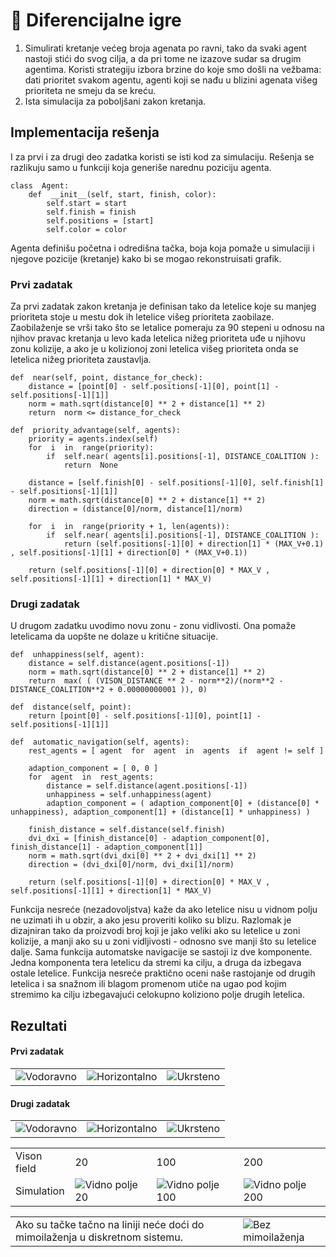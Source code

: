 # 🐾 Diferencijalne igre

 1. Simulirati kretanje većeg broja agenata po ravni, tako da svaki agent nastoji stići do svog cilja, a da pri tome ne izazove sudar sa drugim agentima. Koristi strategiju izbora brzine do koje smo došli na vežbama: dati prioritet svakom agentu, agenti koji se nađu u blizini agenata višeg prioriteta ne smeju da se kreću.
 2. Ista simulacija za poboljšani zakon kretanja.

## Implementacija rešenja
I za prvi i za drugi deo zadatka koristi se isti kod za simulaciju. Rešenja se razlikuju samo u funkciji koja generiše narednu poziciju agenta.

	class  Agent:
		def  __init__(self, start, finish, color):
			self.start = start
			self.finish = finish
			self.positions = [start]
			self.color = color
Agenta definišu početna i odredišna tačka, boja koja pomaže u simulaciji i njegove pozicije (kretanje) kako bi se mogao rekonstruisati grafik.
### Prvi zadatak
Za prvi zadatak zakon kretanja je definisan tako da letelice koje su manjeg prioriteta stoje u mestu dok ih letelice višeg prioriteta zaobilaze. Zaobilaženje se vrši tako što se letalice pomeraju za 90 stepeni u odnosu na njihov pravac kretanja u levo kada letelica nižeg prioriteta uđe u njihovu zonu kolizije, a ako je u kolizionoj zoni letelica višeg prioriteta onda se letelica nižeg prioriteta zaustavlja.

	def  near(self, point, distance_for_check):
		distance = [point[0] - self.positions[-1][0], point[1] - self.positions[-1][1]]
		norm = math.sqrt(distance[0] ** 2 + distance[1] ** 2)
		return  norm <= distance_for_check

	def  priority_advantage(self, agents):
		priority = agents.index(self)
		for  i  in  range(priority):
			if  self.near( agents[i].positions[-1], DISTANCE_COALITION ):
				return  None

		distance = [self.finish[0] - self.positions[-1][0], self.finish[1] - self.positions[-1][1]]
		norm = math.sqrt(distance[0] ** 2 + distance[1] ** 2)
		direction = (distance[0]/norm, distance[1]/norm)  

		for  i  in  range(priority + 1, len(agents)):
			if  self.near( agents[i].positions[-1], DISTANCE_COALITION ):
				return (self.positions[-1][0] + direction[1] * (MAX_V+0.1) , self.positions[-1][1] + direction[0] * (MAX_V+0.1))

		return (self.positions[-1][0] + direction[0] * MAX_V , self.positions[-1][1] + direction[1] * MAX_V)

### Drugi zadatak
U drugom zadatku uvodimo novu zonu - zonu vidlivosti. Ona pomaže letelicama da uopšte ne dolaze u kritične situacije.

	def  unhappiness(self, agent):
		distance = self.distance(agent.positions[-1])
		norm = math.sqrt(distance[0] ** 2 + distance[1] ** 2)
		return  max( ( (VISON_DISTANCE ** 2 - norm**2)/(norm**2 - DISTANCE_COALITION**2 + 0.00000000001 )), 0)

	def  distance(self, point):
		return [point[0] - self.positions[-1][0], point[1] - self.positions[-1][1]]

	def  automatic_navigation(self, agents):
		rest_agents = [ agent  for  agent  in  agents  if  agent != self ]

		adaption_component = [ 0, 0 ]
		for  agent  in  rest_agents:
			distance = self.distance(agent.positions[-1])
			unhappiness = self.unhappiness(agent)
			adaption_component = ( adaption_component[0] + (distance[0] * unhappiness), adaption_component[1] + (distance[1] * unhappiness) )
		
		finish_distance = self.distance(self.finish)
		dvi_dxi = [finish_distance[0] - adaption_component[0], finish_distance[1] - adaption_component[1]]
		norm = math.sqrt(dvi_dxi[0] ** 2 + dvi_dxi[1] ** 2)
		direction = (dvi_dxi[0]/norm, dvi_dxi[1]/norm)

		return (self.positions[-1][0] + direction[0] * MAX_V , self.positions[-1][1] + direction[1] * MAX_V)

Funkcija nesreće (nezadovoljstva) kaže da ako letelice nisu u vidnom polju ne uzimati ih u obzir, a ako jesu proveriti koliko su blizu. Razlomak je dizajniran tako da proizvodi broj koji je jako veliki ako su letelice u zoni kolizije, a manji ako su u zoni vidljivosti - odnosno sve manji što su letelice dalje.
Sama funkcija automatske navigacije se sastoji iz dve komponente. Jedna komponenta tera letelicu da stremi ka cilju, a druga da izbegava ostale letelice. Funkcija nesreće praktično oceni naše rastojanje od drugih letelica i sa snažnom ili blagom promenom utiče na ugao pod kojim stremimo ka cilju izbegavajući celokupno koliziono polje drugih letelica.


## Rezultati

#### Prvi zadatak

<table>
<tr> 
<td> <img src="https://user-images.githubusercontent.com/30222786/104128343-6075c580-5367-11eb-855c-9b8b2131b951.png" alt="Vodoravno">  </td>
<td> <img src="https://user-images.githubusercontent.com/30222786/104128344-610e5c00-5367-11eb-877e-e4d66d5c973c.png" alt="Horizontalno"> </td> 
<td> <img src="https://user-images.githubusercontent.com/30222786/104128345-610e5c00-5367-11eb-8539-cd5bdd27d230.png" alt="Ukrsteno"> </td> 
</tr>
</table>


#### Drugi zadatak

<table>
<tr> 
<td> <img src="https://user-images.githubusercontent.com/30222786/104128392-931fbe00-5367-11eb-889f-de40ecc1c1ff.png" alt="Vodoravno">  </td>
<td> <img src="https://user-images.githubusercontent.com/30222786/104128393-931fbe00-5367-11eb-88e7-af0f0221a4c9.png" alt="Horizontalno"> </td> 
<td> <img src="https://user-images.githubusercontent.com/30222786/104128394-93b85480-5367-11eb-9b58-9464c8b1d127.png" alt="Ukrsteno"> </td> 
</tr>
</table>

<table>
<tr> 
<td>  Vison field </td>
<td> 20 </td> 
<td> 100 </td> 
<td> 200</td> 
</tr>
<tr> 
<td> Simulation </td> 
<td> <img src="https://user-images.githubusercontent.com/30222786/104128470-06293480-5368-11eb-99a1-1b9704182f16.png" alt="Vidno polje 20">  </td>
<td> <img src="https://user-images.githubusercontent.com/30222786/104128392-931fbe00-5367-11eb-889f-de40ecc1c1ff.png" alt="Vidno polje 100"> </td> 
<td> <img src="https://user-images.githubusercontent.com/30222786/104128471-06c1cb00-5368-11eb-9114-7a74ff585396.png" alt="Vidno polje 200"> </td> 
</tr>
</table>

<table>
<tr> 
<td> Ako su tačke tačno na liniji neće doći do mimoilaženja u diskretnom sistemu.</td> 
<td> <img src="https://user-images.githubusercontent.com/30222786/104128539-67e99e80-5368-11eb-8a0b-93e2726cec58.png" alt="Bez mimoilaženja">  </td>
</tr>
</table>